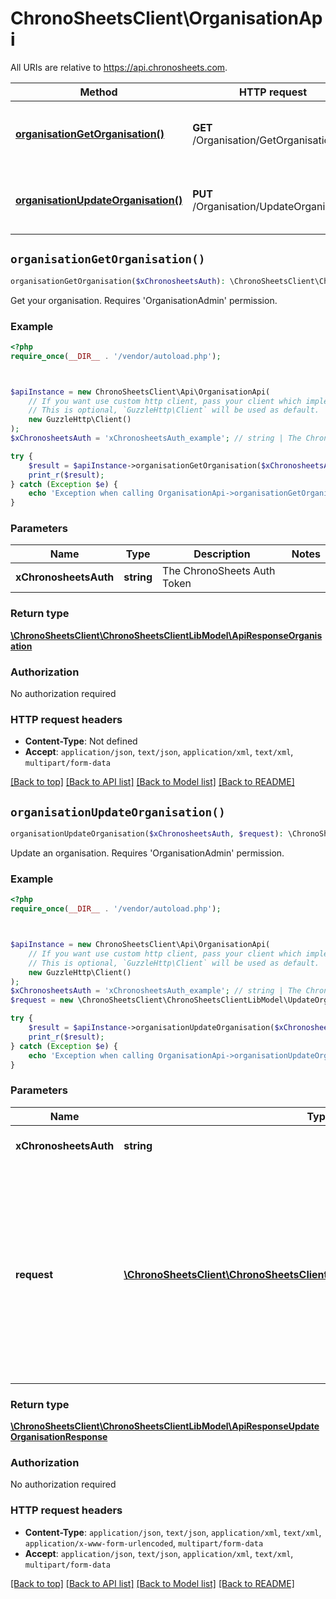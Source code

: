 # ChronoSheetsClient\OrganisationApi

All URIs are relative to https://api.chronosheets.com.

Method | HTTP request | Description
------------- | ------------- | -------------
[**organisationGetOrganisation()**](OrganisationApi.md#organisationGetOrganisation) | **GET** /Organisation/GetOrganisation | Get your organisation.    Requires &#39;OrganisationAdmin&#39; permission.
[**organisationUpdateOrganisation()**](OrganisationApi.md#organisationUpdateOrganisation) | **PUT** /Organisation/UpdateOrganisation | Update an organisation.    Requires &#39;OrganisationAdmin&#39; permission.


## `organisationGetOrganisation()`

```php
organisationGetOrganisation($xChronosheetsAuth): \ChronoSheetsClient\ChronoSheetsClientLibModel\ApiResponseOrganisation
```

Get your organisation.    Requires 'OrganisationAdmin' permission.

### Example

```php
<?php
require_once(__DIR__ . '/vendor/autoload.php');



$apiInstance = new ChronoSheetsClient\Api\OrganisationApi(
    // If you want use custom http client, pass your client which implements `GuzzleHttp\ClientInterface`.
    // This is optional, `GuzzleHttp\Client` will be used as default.
    new GuzzleHttp\Client()
);
$xChronosheetsAuth = 'xChronosheetsAuth_example'; // string | The ChronoSheets Auth Token

try {
    $result = $apiInstance->organisationGetOrganisation($xChronosheetsAuth);
    print_r($result);
} catch (Exception $e) {
    echo 'Exception when calling OrganisationApi->organisationGetOrganisation: ', $e->getMessage(), PHP_EOL;
}
```

### Parameters

Name | Type | Description  | Notes
------------- | ------------- | ------------- | -------------
 **xChronosheetsAuth** | **string**| The ChronoSheets Auth Token |

### Return type

[**\ChronoSheetsClient\ChronoSheetsClientLibModel\ApiResponseOrganisation**](../Model/ApiResponseOrganisation.md)

### Authorization

No authorization required

### HTTP request headers

- **Content-Type**: Not defined
- **Accept**: `application/json`, `text/json`, `application/xml`, `text/xml`, `multipart/form-data`

[[Back to top]](#) [[Back to API list]](../../README.md#endpoints)
[[Back to Model list]](../../README.md#models)
[[Back to README]](../../README.md)

## `organisationUpdateOrganisation()`

```php
organisationUpdateOrganisation($xChronosheetsAuth, $request): \ChronoSheetsClient\ChronoSheetsClientLibModel\ApiResponseUpdateOrganisationResponse
```

Update an organisation.    Requires 'OrganisationAdmin' permission.

### Example

```php
<?php
require_once(__DIR__ . '/vendor/autoload.php');



$apiInstance = new ChronoSheetsClient\Api\OrganisationApi(
    // If you want use custom http client, pass your client which implements `GuzzleHttp\ClientInterface`.
    // This is optional, `GuzzleHttp\Client` will be used as default.
    new GuzzleHttp\Client()
);
$xChronosheetsAuth = 'xChronosheetsAuth_example'; // string | The ChronoSheets Auth Token
$request = new \ChronoSheetsClient\ChronoSheetsClientLibModel\UpdateOrganisationRequest(); // \ChronoSheetsClient\ChronoSheetsClientLibModel\UpdateOrganisationRequest | An Update Organsation Request object containing updated fields.  Make sure to specify the Organsation Id in the request object so that ChronoSheets knows which Organsation to update

try {
    $result = $apiInstance->organisationUpdateOrganisation($xChronosheetsAuth, $request);
    print_r($result);
} catch (Exception $e) {
    echo 'Exception when calling OrganisationApi->organisationUpdateOrganisation: ', $e->getMessage(), PHP_EOL;
}
```

### Parameters

Name | Type | Description  | Notes
------------- | ------------- | ------------- | -------------
 **xChronosheetsAuth** | **string**| The ChronoSheets Auth Token |
 **request** | [**\ChronoSheetsClient\ChronoSheetsClientLibModel\UpdateOrganisationRequest**](../Model/UpdateOrganisationRequest.md)| An Update Organsation Request object containing updated fields.  Make sure to specify the Organsation Id in the request object so that ChronoSheets knows which Organsation to update |

### Return type

[**\ChronoSheetsClient\ChronoSheetsClientLibModel\ApiResponseUpdateOrganisationResponse**](../Model/ApiResponseUpdateOrganisationResponse.md)

### Authorization

No authorization required

### HTTP request headers

- **Content-Type**: `application/json`, `text/json`, `application/xml`, `text/xml`, `application/x-www-form-urlencoded`, `multipart/form-data`
- **Accept**: `application/json`, `text/json`, `application/xml`, `text/xml`, `multipart/form-data`

[[Back to top]](#) [[Back to API list]](../../README.md#endpoints)
[[Back to Model list]](../../README.md#models)
[[Back to README]](../../README.md)
